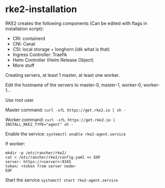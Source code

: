 # rke2-installation

RKE2 creates the following components (Can be edited with flags in installation script):
* CRI: containerd
* CNI: Canal
* CSI: local storage + longhorn (idk what is that)
* Ingress Controller: Traefik
* Helm Controller (Helm Release Object)
* More stuff
  
Creating servers, at least 1 master, at least one worker.

Edit the hostname of the servers to master-0, master-1, worker-0, worker-1...

Use root user

Master command: ```curl -sfL https://get.rke2.io | sh -```

Worker command: ```curl -sfL https://get.rke2.io | INSTALL_RKE2_TYPE="agent" sh -```

Enable the service: ```systemctl enable rke2-agent.service```

If worker:
```
mkdir -p /etc/rancher/rke2/
cat > /etc/rancher/rke2/config.yaml << EOF
server: https://<server>:9345
token: <token from server node>
EOF
```

Start the service ```systemctl start rke2-agent.service```
